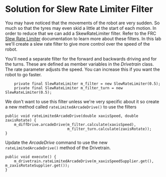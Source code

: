 # Solution for Slew Rate Limiter Filter
You may have noticed that the movements of the robot are very sudden.  So much so that the tyres may even skid a little at the start of each motion.  In order to reduce that we can add a SkewRateLimiter filter.  Refer to the FRC [Slew Rate Limiter](https://docs.wpilib.org/en/latest/docs/software/advanced-controls/filters/slew-rate-limiter.html) documentation to learn more about these filters.  In this lab we'll create a slew rate filter to give more control over the speed of the robot.

You'll need a separate filter for the forward and backwards driving and for the turns.  These are defined as member variables in the *Drivetrain* class.  The rate parameter adjusts the speed.  You can increase this if you want the robot to go faster.

        private final SlewRateLimiter m_filter = new SlewRateLimiter(0.5);
        private final SlewRateLimiter m_filter_turn = new SlewRateLimiter(0.5);

We don't want to use this filter unless we're very specific about it so create a new method called `rateLimitedArcadeDrive()` to use the filters

    public void rateLimitedArcadeDrive(double xaxisSpeed, double zaxisRotate) {
        m_diffDrive.arcadeDrive(m_filter.calculate(xaxisSpeed), 
                                m_filter_turn.calculate(zaxisRotate));
    }

Update the *ArcadeDrive* command to use the new `rateLimitedArcadeDrive()` method of the Drivetrain.

    public void execute() {
        m_drivetrain.rateLimitedArcadeDrive(m_xaxisSpeedSupplier.get(), m_zaxisRotateSupplier.get());
    }